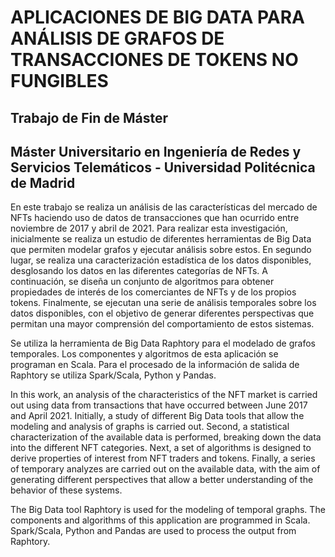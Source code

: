 # APLICACIONES DE BIG DATA PARA ANÁLISIS DE GRAFOS DE TRANSACCIONES DE TOKENS NO FUNGIBLES
## Trabajo de Fin de Máster

## Máster Universitario en Ingeniería de Redes y Servicios Telemáticos - Universidad Politécnica de Madrid


En este trabajo se realiza un análisis de las características del mercado de NFTs haciendo uso de datos de transacciones que han ocurrido entre 
noviembre de 2017 y abril de 2021. Para realizar esta investigación, inicialmente se realiza un estudio de diferentes herramientas de Big Data que 
permiten modelar grafos y ejecutar análisis sobre estos. En segundo lugar, se realiza una caracterización estadística de los datos disponibles, 
desglosando los datos en las diferentes categorías de NFTs. A continuación, se diseña un conjunto de algoritmos para obtener propiedades de interés de 
los comerciantes de NFTs y de los propios tokens. Finalmente, se ejecutan una serie de análisis temporales sobre los datos disponibles, con el objetivo 
de generar diferentes perspectivas que permitan una mayor comprensión del comportamiento de estos sistemas.


Se utiliza la herramienta de Big Data Raphtory para el modelado de grafos temporales. Los componentes y algoritmos de esta aplicación se programan en 
Scala. Para el procesado de la información de salida de Raphtory se utiliza Spark/Scala, Python y Pandas.

In this work, an analysis of the characteristics of the NFT market is carried out using data from transactions that have occurred between June 2017 and 
April 2021. Initially, a study of different Big Data tools that allow the modeling and analysis of graphs is carried out. Second, a statistical 
characterization of the available data is performed, breaking down the data into the different NFT categories. Next, a set of algorithms is designed to 
derive properties of interest from NFT traders and tokens. Finally, a series of temporary analyzes are carried out on the available data, with the aim 
of generating different perspectives that allow a better understanding of the behavior of these systems.

The Big Data tool Raphtory is used for the modeling of temporal graphs. The components and algorithms of this application are programmed in Scala. 
Spark/Scala, Python and Pandas are used to process the output from Raphtory.
